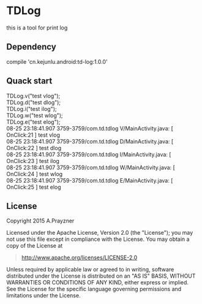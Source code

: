 # TDLog
this is a tool for print log

## Dependency

compile 'cn.kejunlu.android:td-log:1.0.0'

## Quack start

TDLog.v("test vlog");<br> 
TDLog.d("test dlog");<br> 
TDLog.i("test ilog");<br> 
TDLog.w("test wlog");<br> 
TDLog.e("test elog");<br> 
08-25 23:18:41.907 3759-3759/com.td.tdlog V/MainActivity.java: [ OnClick:21 ] test vlog<br> 
08-25 23:18:41.907 3759-3759/com.td.tdlog D/MainActivity.java: [ OnClick:22 ] test dlog<br> 
08-25 23:18:41.907 3759-3759/com.td.tdlog I/MainActivity.java: [ OnClick:23 ] test ilog<br> 
08-25 23:18:41.907 3759-3759/com.td.tdlog W/MainActivity.java: [ OnClick:24 ] test wlog<br> 
08-25 23:18:41.907 3759-3759/com.td.tdlog E/MainActivity.java: [ OnClick:25 ] test elog<br>

## License
Copyright 2015 A.Prayzner

Licensed under the Apache License, Version 2.0 (the "License");
you may not use this file except in compliance with the License.
You may obtain a copy of the License at

  >http://www.apache.org/licenses/LICENSE-2.0

Unless required by applicable law or agreed to in writing, software
distributed under the License is distributed on an "AS IS" BASIS,
WITHOUT WARRANTIES OR CONDITIONS OF ANY KIND, either express or implied.
See the License for the specific language governing permissions and
limitations under the License.
